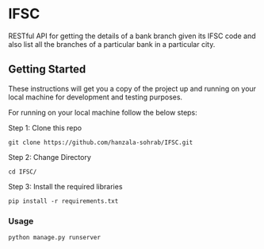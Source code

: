 # IFSC
RESTful API for getting the details of a bank branch given its IFSC code and also list all the branches of a particular bank in a particular city.

## Getting Started
These instructions will get you a copy of the project up and running on your local machine for development and testing purposes.


For running on your local machine  follow the below steps:


Step 1: Clone this repo 

```
git clone https://github.com/hanzala-sohrab/IFSC.git
```

Step 2: Change Directory

```
cd IFSC/
```

Step 3: Install the required libraries

```
pip install -r requirements.txt
```

### Usage
```
python manage.py runserver
